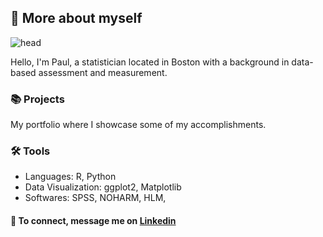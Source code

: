 ## 👋 More about myself
![head](https://github.com/user-attachments/assets/803e968b-7679-4cb9-b8f6-e25499fc4657)

Hello, I'm Paul, a statistician located in Boston with a background in data-based assessment and measurement.

###  📚 Projects
My portfolio where I showcase some of my accomplishments.

### 🛠️ Tools
- Languages: R, Python
- Data Visualization: ggplot2, Matplotlib
- Softwares: SPSS, NOHARM, HLM, 
  
#### 📨 To connect, message me on [Linkedin](www.linkedin.com/in/psylvia)
